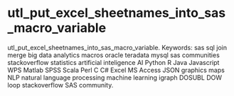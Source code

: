 # utl_put_excel_sheetnames_into_sas_macro_variable
utl_put_excel_sheetnames_into_sas_macro_variable.  Keywords: sas sql join merge big data analytics macros oracle teradata mysql sas communities stackoverflow statistics artificial inteligence AI Python R Java Javascript WPS Matlab SPSS Scala Perl C C# Excel MS Access JSON graphics maps NLP natural language processing machine learning igraph DOSUBL DOW loop stackoverflow SAS community.
